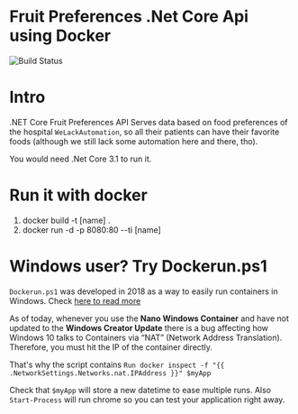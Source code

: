 # Fruit Preferences .Net Core Api using Docker

![Build Status](https://github.com/pliyosan/fruit-preferences-api/workflows/build/badge.svg)

# Intro

.NET Core Fruit Preferences API Serves data based on food preferences of the hospital `WeLackAutomation`,
so all their patients can have their favorite foods (although we still lack some automation here and there, tho).

You would need .Net Core 3.1 to run it.

# Run it with docker

1. docker build -t [name] .
2. docker run -d -p 8080:80 --ti [name]

# Windows user? Try Dockerun.ps1

`Dockerun.ps1` was developed in 2018 as a way to easily run containers in Windows.
Check [here to read more](https://docs.docker.com/engine/examples/dotnetcore/#view-the-web-page-running-from-a-container)

As of today, whenever you use the **Nano Windows Container** and have not updated to the **Windows Creator Update** there is a bug affecting
how Windows 10 talks to Containers via “NAT” (Network Address Translation). Therefore, you must hit the IP of the container directly.

That's why the script contains
`Run docker inspect -f "{{ .NetworkSettings.Networks.nat.IPAddress }}" $myApp`

Check that `$myApp` will store a new datetime to ease multiple runs.
Also `Start-Process` will run chrome so you can test your application right away.
